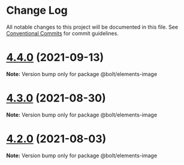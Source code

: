# Change Log

All notable changes to this project will be documented in this file.
See [Conventional Commits](https://conventionalcommits.org) for commit guidelines.

# [4.4.0](https://github.com/bolt-design-system/bolt/tree/master/packages/elements/bolt-image/compare/v4.3.0...v4.4.0) (2021-09-13)

**Note:** Version bump only for package @bolt/elements-image





# [4.3.0](https://github.com/bolt-design-system/bolt/tree/master/packages/elements/bolt-image/compare/v4.2.3...v4.3.0) (2021-08-30)

**Note:** Version bump only for package @bolt/elements-image





# [4.2.0](https://github.com/bolt-design-system/bolt/tree/master/packages/elements/bolt-image/compare/v4.1.1...v4.2.0) (2021-08-03)

**Note:** Version bump only for package @bolt/elements-image
